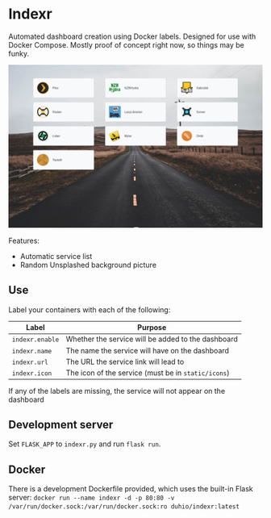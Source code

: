 # Indexr

Automated dashboard creation using Docker labels. Designed for use with Docker Compose. Mostly proof of concept right now, so things may be funky.

![Preview](preview.png)

Features:
- Automatic service list
- Random Unsplashed background picture

## Use

Label your containers with each of the following:

| Label           	| Purpose                                             	|
|-----------------	|-----------------------------------------------------	|
| `indexr.enable` 	| Whether the service will be added to the dashboard  	|
| `indexr.name`   	| The name the service will have on the dashboard     	|
| `indexr.url`    	| The URL the service link will lead to               	|
| `indexr.icon`   	| The icon of the service (must be in `static/icons`) 	|

If any of the labels are missing, the service will not appear on the dashboard

## Development server

Set `FLASK_APP` to `indexr.py` and run `flask run`.

## Docker

There is a development Dockerfile provided, which uses the built-in Flask server: `docker run --name indexr -d -p 80:80 -v /var/run/docker.sock:/var/run/docker.sock:ro duhio/indexr:latest`
